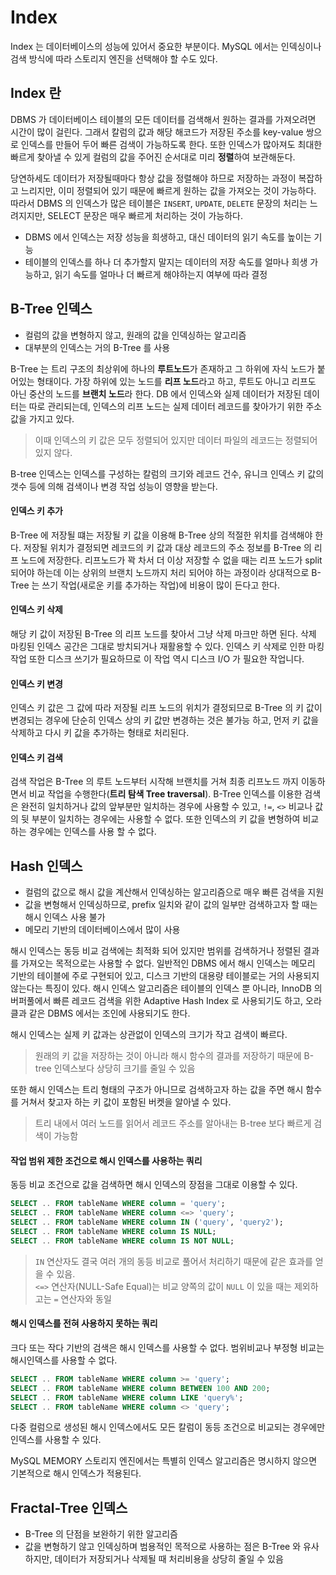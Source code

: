 # Index
Index 는 데이터베이스의 성능에 있어서 중요한 부분이다. MySQL 에서는 인덱싱이나 검색 방식에 따라 스토리지 엔진을 선택해야 할 수도
있다. 

## Index 란
DBMS 가 데이터베이스 테이블의 모든 데이터를 검색해서 원하는 결과를 가져오려면 시간이 많이 걸린다. 
그래서 칼럼의 값과 해당  해코드가 저장된 주소를 key-value 쌍으로 인덱스를 만들어 두어 빠른 검색이 가능하도록 한다. 
또한 인덱스가 많아져도 최대한 빠르게 찾아낼 수 있게 컬럼의 값을 주어진 순서대로 미리 **정렬**하여 보관해둔다. 

당연하세도 데이터가 저장될때마다 항상 값을 정렬해야 하므로 저장하는 과정이 복잡하고 느리지만, 이미 정렬되어 있기 때문에 빠르게 원하는 값을 
가져오는 것이 가능하다. 따라서 DBMS 의 인덱스가 많은 테이블은 `INSERT`, `UPDATE`, `DELETE` 문장의 처리는 느려지지만, SELECT 문장은 
매우 빠르게 처리하는 것이 가능하다. 

- DBMS 에서 인덱스는 저장 성능을 희생하고, 대신 데이터의 읽기 속도를 높이는 기능
- 테이블의 인덱스를 하나 더 추가할지 말지는 데이터의 저장 속도를 얼마나 희생 가능하고, 읽기 속도를 얼마나 더 빠르게 해야하는지 여부에 따라 결정

## B-Tree 인덱스
- 컬럼의 값을 변형하지 않고, 원래의 값을 인덱싱하는 알고리즘
- 대부분의 인덱스는 거의 B-Tree 를 사용

B-Tree 는 트리 구조의 최상위에 하나의 **루트노드**가 존재하고 그 하위에 자식 노드가 붙어있는 형태이다. 가장 하위에 있는 노드를 **리프 노드**라고 
하고, 루트도 아니고 리프도 아닌 중산의 노드를 **브랜치 노드**라 한다. DB 에서 인덱스와 실제 데이터가 저장된 데이터는 따로 관리되는데, 
인덱스의 리프 노드는 실제 데이터 레코드를 찾아가기 위한 주소 값을 가지고 있다. 
> 이때 인덱스의 키 값은 모두 정렬되어 있지만 데이터 파일의 레코드는 정렬되어 있지 않다. 

B-tree 인덱스는 인덱스를 구성하는 칼럼의 크기와 레코드 건수, 유니크 인덱스 키 값의 갯수 등에 의해 검색이나 변경 작업 성능이 영향을 받는다. 

#### 인덱스 키 추가
B-Tree 에 저장될 떄는 저장될 키 값을 이용해 B-Tree 상의 적절한 위치를 검색해야 한다. 
저장될 위치가 결정되면 레코드의 키 값과 대상 레코드의 주소 정보를 B-Tree 의 리프 노드에 저장한다. 
리프노드가 꽉 차서 더 이상 저장할 수 없을 때는 리프 노드가 split 되어야 하는데 이는 상위의 브랜치 노드까지 처리 되어야 하는 과정이라 
상대적으로 B-Tree 는 쓰기 작업(새로운 키를 추가하는 작업)에 비용이 많이 든다고 한다.  

#### 인덱스 키 삭제
해당 키 값이 저장된 B-Tree 의 리프 노드를 찾아서 그냥 삭제 마크만 하면 된다. 삭제 마킹된 인덱스 공간은 그대로 방치되거나 재활용할 수 있다. 
인덱스 키 삭제로 인한 마킹 작업 또한 디스크 쓰기가 필요하므로 이 작업 역시 디스크 I/O 가 필요한 작업니다. 

#### 인덱스 키 변경
인덱스 키 값은 그 값에 따라 저장될 리프 노드의 위치가 결정되므로 B-Tree 의 키 값이 변경되는 경우에 
단순히 인덱스 상의 키 값만 변경하는 것은 불가능 하고, 먼저 키 값을 삭제하고 다시 키 값을 추가하는 형태로 처리된다. 

#### 인덱스 키 검색
검색 작업은 B-Tree 의 루트 노드부터 시작해 브랜치를 거쳐 최종 리프노드 까지 이동하면서 비교 작업을 수행한다(**트리 탐색 Tree traversal**).
B-Tree 인덱스를 이용한 검색은 완전히 일치하거나 값의 앞부분만 일치하는 경우에 사용할 수 있고, `!=`, `<>` 비교나 값의 뒷 부분이 일치하는 경우에는 
사용할 수 없다. 또한 인덱스의 키 값을 변형하여 비교하는 경우에는 인덱스를 사용 할 수 없다. 

## Hash 인덱스
- 컬럼의 값으로 해시 값을 계산해서 인덱싱하는 알고리즘으로 매우 빠른 검색을 지원
- 값을 변형해서 인덱싱하므로, prefix 일치와 같이 값의 일부만 검색하고자 할 때는 해시 인덱스 사용 불가
- 메모리 기반의 데이터베이스에서 많이 사용

해시 인덱스는 동등 비교 검색에는 최적화 되어 있지만 범위를 검색하거나 정렬된 결과를 가져오는 목적으로는 사용할 수 없다. 
일반적인 DBMS 에서 해시 인덱스는 메모리 기반의 테이블에 주로 구현되어 있고, 디스크 기반의 대용량 테이블로는 거의 사용되지 않는다는 특징이 있다. 
해시 인덱스 알고리즘은 테이블의 인덱스 뿐 아니라, InnoDB 의 버퍼풀에서 빠른 레코드 검색을 위한 Adaptive Hash Index 로 사용되기도 하고, 
오라클과 같은 DBMS 에서는 조인에 사용되기도 한다.

해시 인덱스는 실제 키 값과는 상관없이 인덱스의 크기가 작고 검색이 빠르다. 
> 원래의 키 값을 저장하는 것이 아니라 해시 함수의 결과를 저장하기 때문에 B-tree 인덱스보다 상당히 크기를 줄일 수 있음

또한 해시 인덱스는 트리 형태의 구조가 아니므로 검색하고자 하는 값을 주면 해시 함수를 거쳐서 찾고자 하는 키 값이 포함된 버켓을 알아낼 수 있다. 
> 트리 내에서 여러 노드를 읽어서 레코드 주소를 알아내는 B-tree 보다 빠르게 검색이 가능함

#### 작업 범위 제한 조건으로 해시 인덱스를 사용하는 쿼리
동등 비교 조건으로 값을 검색하면 해시 인덱스의 장점을 그대로 이용할 수 있다.
````SQL
SELECT .. FROM tableName WHERE column = 'query';
SELECT .. FROM tableName WHERE column <=> 'query';
SELECT .. FROM tableName WHERE column IN ('query', 'query2');
SELECT .. FROM tableName WHERE column IS NULL;
SELECT .. FROM tableName WHERE column IS NOT NULL;
````
> `IN` 연산자도 결국 여러 개의 동등 비교로 풀어서 처리하기 때문에 같은 효과를 얻을 수 있음.</br>
> `<=>` 연산자(NULL-Safe Equal)는 비교 양쪽의 값이 `NULL` 이 있을 때는 제외하고는 `=` 연산자와 동일

#### 해시 인덱스를 전혀 사용하지 못하는 쿼리
크다 또는 작다 기반의 검색은 해시 인덱스를 사용할 수 없다. 범위비교나 부정형 비교는 해시인덱스를 사용할 수 없다. 
````SQL
SELECT .. FROM tableName WHERE column >= 'query';
SELECT .. FROM tableName WHERE column BETWEEN 100 AND 200;
SELECT .. FROM tableName WHERE column LIKE 'query%';
SELECT .. FROM tableName WHERE column <> 'query';
````
다중 컬럼으로 생성된 해시 인덱스에서도 모든 칼럼이 동등 조건으로 비교되는 경우에만 인덱스를 사용할 수 있다. 

MySQL MEMORY 스토리지 엔진에서는 특별히 인덱스 알고리즘은 명시하지 않으면 기본적으로 해시 인덱스가 적용된다. 

## Fractal-Tree 인덱스
- B-Tree 의 단점을 보완하기 위한 알고리즘
- 값을 변형하기 않고 인덱싱하며 범용적인 목적으로 사용하는 점은 B-Tree 와 유사하지만, 데이터가 저장되거나 삭제될 때 처리비용을 상당히 줄일 수 있음

